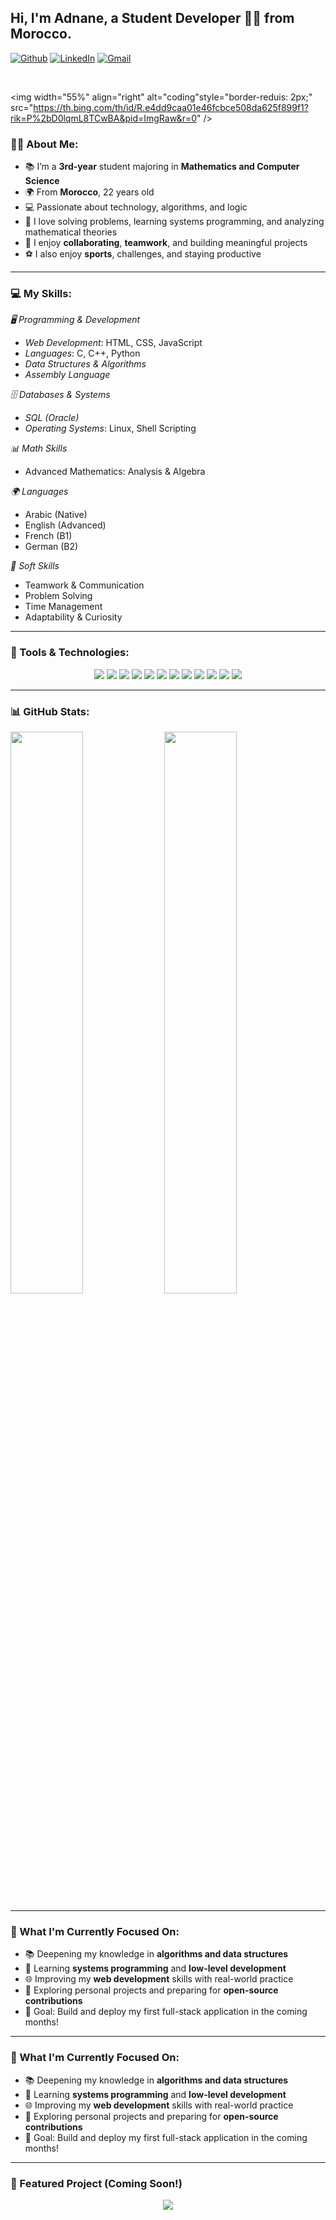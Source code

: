 ## Hi, I'm Adnane, a Student Developer 👨‍💻 from Morocco.

<!-- Badges -->
[![Github](https://img.shields.io/badge/-Github-000?style=flat&logo=Github&logoColor=white)](https://github.com/adnane-x)
[![LinkedIn](https://img.shields.io/badge/-LinkedIn-blue?style=flat&logo=Linkedin&logoColor=white)](https://www.linkedin.com/in/adnane-dev/)
[![Gmail](https://img.shields.io/badge/-Gmail-c14438?style=flat&logo=Gmail&logoColor=white)](mailto:adnane.belmlih@gmail.com)

&nbsp;

<!-- About me -->

<img width="55%" align="right" alt="coding"style="border-reduis: 2px;" src="https://th.bing.com/th/id/R.e4dd9caa01e46fcbce508da625f899f1?rik=P%2bD0lqmL8TCwBA&pid=ImgRaw&r=0" />






### 👨‍🎓 About Me:
- 📚 I’m a **3rd-year** student majoring in **Mathematics and Computer Science**
- 🌍 From **Morocco**, 22 years old
- 💻 Passionate about technology, algorithms, and logic
- 🧠 I love solving problems, learning systems programming, and analyzing mathematical theories
- 🤝 I enjoy **collaborating**, **teamwork**, and building meaningful projects
- ⚽ I also enjoy **sports**, challenges, and staying productive

---

### 💻 My Skills:

*🖥 Programming & Development*
- *Web Development*: HTML, CSS, JavaScript  
- *Languages*: C, C++, Python  
- *Data Structures & Algorithms*  
- *Assembly Language*  

*🗄 Databases & Systems*
- *SQL (Oracle)*  
- *Operating Systems*: Linux, Shell Scripting  

*📊 Math Skills*
- Advanced Mathematics: Analysis & Algebra

*🌍 Languages*
- Arabic (Native)  
- English (Advanced)  
- French (B1)  
- German (B2)

*🧠 Soft Skills*
- Teamwork & Communication  
- Problem Solving  
- Time Management  
- Adaptability & Curiosity  

---

### 🔧 Tools & Technologies:

<p align="center">
  <img src="https://img.shields.io/badge/C-00599C?style=flat-square&logo=c&logoColor=white" />
  <img src="https://img.shields.io/badge/C++-00599C?style=flat-square&logo=c%2B%2B&logoColor=white" />
  <img src="https://img.shields.io/badge/Python-3776AB?style=flat-square&logo=python&logoColor=white" />
  <img src="https://img.shields.io/badge/Assembly-6E4C13?style=flat-square&logoColor=white" />
  <img src="https://img.shields.io/badge/HTML5-E34F26?style=flat-square&logo=html5&logoColor=white" />
  <img src="https://img.shields.io/badge/CSS3-1572B6?style=flat-square&logo=css3&logoColor=white" />
  <img src="https://img.shields.io/badge/JavaScript-F7DF1E?style=flat-square&logo=javascript&logoColor=black" />
  <img src="https://img.shields.io/badge/Linux-FCC624?style=flat-square&logo=linux&logoColor=black" />
  <img src="https://img.shields.io/badge/Oracle-F80000?style=flat-square&logo=oracle&logoColor=white" />
  <img src="https://img.shields.io/badge/Git-F05032?style=flat-square&logo=git&logoColor=white" />
  <img src="https://img.shields.io/badge/Bash-121011?style=flat-square&logo=gnu-bash&logoColor=white" />
  <img src="https://img.shields.io/badge/VS%20Code-007ACC?style=flat-square&logo=visual-studio-code&logoColor=white" />
</p>

---

### 📊 GitHub Stats:

<p>
  <img width="48%" src="https://github-readme-stats.vercel.app/api?username=adnane-x&show_icons=true&theme=radical" />
  <img width="48%" src="https://github-readme-stats.vercel.app/api/top-langs/?username=adnane-x&layout=compact&theme=radical" />
</p>

---

### 🚀 What I'm Currently Focused On:

- 📚 Deepening my knowledge in **algorithms and data structures**
- 🧠 Learning **systems programming** and **low-level development**
- 🌐 Improving my **web development** skills with real-world practice
- 🧪 Exploring personal projects and preparing for **open-source contributions**
- 🎯 Goal: Build and deploy my first full-stack application in the coming months!

---

### 🚀 What I'm Currently Focused On:

- 📚 Deepening my knowledge in **algorithms and data structures**
- 🧠 Learning **systems programming** and **low-level development**
- 🌐 Improving my **web development** skills with real-world practice
- 🧪 Exploring personal projects and preparing for **open-source contributions**
- 🎯 Goal: Build and deploy my first full-stack application in the coming months!

---

### 📌 Featured Project (Coming Soon!)

<p align="center">
  <a href="https://github.com/adnane-x/my-first-project">
    <img align="center" src="https://github-readme-stats.vercel.app/api/pin/?username=adnane-x&repo=my-first-project&theme=radical" />
  </a>
</p>



<!-- This readme was customized for Adnane -->
